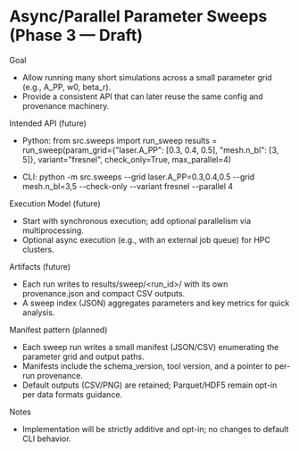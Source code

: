Async/Parallel Parameter Sweeps (Phase 3 — Draft)
=================================================

Goal
- Allow running many short simulations across a small parameter grid (e.g., A_PP, w0, beta_r).
- Provide a consistent API that can later reuse the same config and provenance machinery.

Intended API (future)
- Python:
  from src.sweeps import run_sweep
  results = run_sweep(param_grid={"laser.A_PP": [0.3, 0.4, 0.5], "mesh.n_bl": [3, 5]},
                      variant="fresnel", check_only=True, max_parallel=4)

- CLI:
  python -m src.sweeps --grid laser.A_PP=0.3,0.4,0.5 --grid mesh.n_bl=3,5 --check-only --variant fresnel --parallel 4

Execution Model (future)
- Start with synchronous execution; add optional parallelism via multiprocessing.
- Optional async execution (e.g., with an external job queue) for HPC clusters.

Artifacts (future)
- Each run writes to results/sweep/<run_id>/ with its own provenance.json and compact CSV outputs.
- A sweep index (JSON) aggregates parameters and key metrics for quick analysis.

Manifest pattern (planned)
- Each sweep run writes a small manifest (JSON/CSV) enumerating the parameter grid and output paths.
- Manifests include the schema_version, tool version, and a pointer to per-run provenance.
- Default outputs (CSV/PNG) are retained; Parquet/HDF5 remain opt-in per data formats guidance.

Notes
- Implementation will be strictly additive and opt-in; no changes to default CLI behavior.
